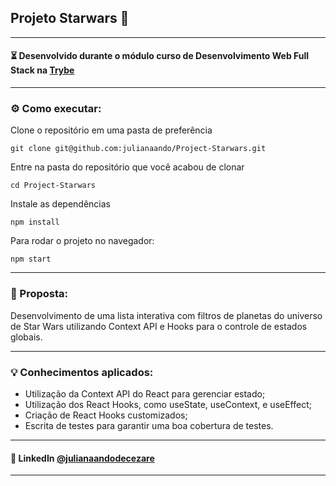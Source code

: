 ## Projeto Starwars 🌌
---
#### ⏳ Desenvolvido durante o módulo curso de Desenvolvimento Web Full Stack na [Trybe](https://www.betrybe.com/)

---
### ⚙️ Como executar:
Clone o repositório em uma pasta de preferência
```
git clone git@github.com:julianaando/Project-Starwars.git
```
Entre na pasta do repositório que você acabou de clonar
```
cd Project-Starwars
```
Instale as dependências
```
npm install
```
Para rodar o projeto no navegador:
```
npm start
```

---
### 📝 Proposta:
Desenvolvimento de uma lista interativa com filtros de planetas do universo de Star Wars utilizando Context API e Hooks para o controle de estados globais.

----
### 💡 Conhecimentos aplicados:

- Utilização da Context API do React para gerenciar estado;
- Utilização dos React Hooks, como useState, useContext, e useEffect;
- Criação de React Hooks customizados;
- Escrita de testes para garantir uma boa cobertura de testes.

---
#### 🔗 LinkedIn [@julianaandodecezare](https://www.linkedin.com/in/julianaandodecezare/)

---
